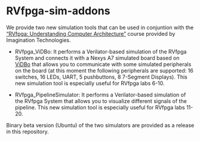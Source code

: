 # RVfpga-sim-addons
We provide two new simulation tools that can be used in conjuntion with the [“RVfpga: Understanding Computer Architecture”](https://university.imgtec.com/rvfpga-download-page-en/) course provided by Imagination Technologies.

+ RVfpga_ViDBo: It performs a Verilator-based simulation of the RVfpga System and connects it with a Nexys A7 simulated board based on [ViDBo](https://github.com/olofk/vidbo) that allows you to communicate with some simulated peripherals on the board (at this moment the following peripherals are supported: 16 switches, 16 LEDs, UART, 5 pushbuttons, 8 7-Segment Displays). This new simulation tool is especially useful for RVfpga labs 6-10.

+ RVfpga_PipelineSimulator: It performs a Verilator-based simulation of the RVfpga System that allows you to visualize different signals of the pipeline. This new simulation tool is especially useful for RVfpga labs 11-20.

Binary beta version (Ubuntu) of the two simulators are provided as a release in this repository.

